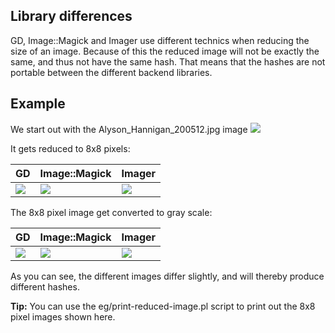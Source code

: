 ## Library differences

GD, Image::Magick and Imager use different technics when reducing the size of an image. Because of this the reduced image will not be exactly the same, and thus not have the same hash. That means that the hashes are not portable between the different backend libraries.

## Example

We start out with the Alyson_Hannigan_200512.jpg image
![](https://github.com/runarbu/PerlImageHash/raw/master/eg/images/Alyson_Hannigan_200512.jpg)

It gets reduced to 8x8 pixels:

| GD        | Image::Magick           | Imager |
| ------------- |-------------| -----|
| ![](https://github.com/runarbu/PerlImageHash/raw/master/eg/images/compared/Alyson_Hannigan_jpg/gd_150.png) | ![](https://github.com/runarbu/PerlImageHash/raw/master/eg/images/compared/Alyson_Hannigan_jpg/ImageMagick_150.png) | ![](https://github.com/runarbu/PerlImageHash/raw/master/eg/images/compared/Alyson_Hannigan_jpg/Imager_150.png) |

The 8x8 pixel image get converted to gray scale:

| GD        | Image::Magick           | Imager |
| ------------- |-------------| -----|
| ![](https://github.com/runarbu/PerlImageHash/raw/master/eg/images/compared/Alyson_Hannigan_jpg/gd_150_greyscale.png) | ![](https://github.com/runarbu/PerlImageHash/raw/master/eg/images/compared/Alyson_Hannigan_jpg/ImageMagick_150_greyscale.png) | ![](https://github.com/runarbu/PerlImageHash/raw/master/eg/images/compared/Alyson_Hannigan_jpg/Imager_150_greyscale.png) |

As you can see, the different images differ slightly, and will thereby produce different hashes.

**Tip:** You can use the eg/print-reduced-image.pl script to print out the 8x8 pixel images shown here.
